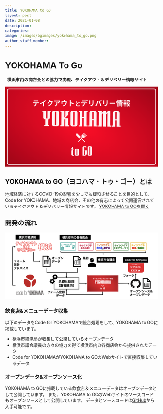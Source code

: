 ```yaml
---
title: YOKOHAMA to GO
layout: post
date: 2021-01-08
description: 
categories:
image: /images/bgimages/yokohama_to_go.png
author_staff_member:
---
```


# YOKOHAMA To Go

**-横浜市内の商店会との協力で実現、テイクアウト＆デリバリー情報サイト-**

![](/images/projects/ytg_ogp.png)

## YOKOHAMA to GO（ヨコハマ・トゥ・ゴー）とは
地域経済に対するCOVID-19の影響を少しでも緩和させることを目的として、Code for YOKOHAMA、地域の商店会、その他の有志によって公開運営されているテイクアウト＆デリバリー情報サイトです。
[YOKOHAMA to GOを開く](https://to-go.yokohama/)

## 開発の流れ
![](/images/projects/ytg_relation.png)

### 飲食店&メニューデータ収集
以下のデータをCode for YOKOHAMAで統合処理をして、YOKOHAMA to GOに掲載しています。
- 横浜市経済局が収集して公開しているオープンデータ
- 横浜市議会議員の方々の協力を得て横浜市内の各商店会から提供されたデータ
- Code for YOKOHAMAがYOKOHAMA to GOのWebサイトで直接収集しているデータ

### オープンデータ&オープンソース化
YOKOHAMA to GOに掲載している飲食店＆メニューデータはオープンデータとして公開しています。
また、YOKOHAMA to GOのWebサイトのソースコードもオープンソースとして公開しています。
データとソースコードは[GitHub](https://github.com/Code4Yokohama/yokohama-to-go)から入手可能です。